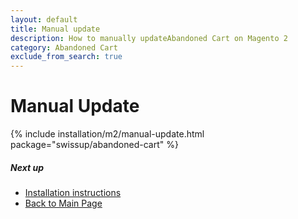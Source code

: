 ```yaml
---
layout: default
title: Manual update
description: How to manually updateAbandoned Cart on Magento 2
category: Abandoned Cart
exclude_from_search: true
---
```


# Manual Update

{% include installation/m2/manual-update.html package="swissup/abandoned-cart" %}

##### Next up

 -  [Installation instructions](../)
 -  [Back to Main Page](../../)
